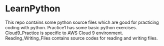 # LearnPython
This repo contains some python source files which are good for practicing coding with python.  Practice1 has some basic python exercises. Cloud9_Practice is specific to AWS Cloud 9 environment. Reading_Writing_Files contains source codes for reading and writing files.

